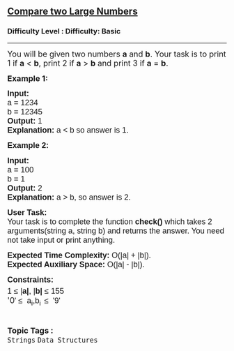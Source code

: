 <h2><a href="https://www.geeksforgeeks.org/problems/compare-two-large-numbers3413/1?page=18&difficulty=Basic&status=unsolved&sortBy=accuracy">Compare two Large Numbers</a></h2><h3>Difficulty Level : Difficulty: Basic</h3><hr><div class="problems_problem_content__Xm_eO"><p><span style="font-size:18px">You will be given two numbers <strong>a</strong> and <strong>b</strong>. Your task is to print 1 if <strong>a</strong> &lt; <strong>b</strong>, print 2 if <strong>a</strong> &gt; <strong>b</strong> and print 3 if <strong>a</strong> = <strong>b</strong>. </span></p>

<p><span style="font-size:18px"><strong>Example 1:</strong></span></p>

<pre><span style="font-size:18px"><span style="font-family:arial,helvetica,sans-serif"><strong>Input: </strong></span>
<span style="font-family:arial,helvetica,sans-serif">a = 1234
b = 12345</span>
<span style="font-family:arial,helvetica,sans-serif"><strong>Output: </strong>1
<strong>Explanation: </strong>a &lt; b so answer is 1.</span></span></pre>

<p><span style="font-size:18px"><span style="font-family:arial,helvetica,sans-serif"><strong>Example 2:</strong></span></span></p>

<pre><span style="font-size:18px"><span style="font-family:arial,helvetica,sans-serif"><strong>Input:
</strong>a = 100
b = 1
<strong>Output: </strong>2
<strong>Explanation: </strong>a &gt; b, so answer is 2.</span></span></pre>

<p><span style="font-size:18px"><span style="font-family:arial,helvetica,sans-serif"><strong>User Task:</strong><br>
Your task is to complete the function&nbsp;<strong>check()&nbsp;</strong>which takes 2 arguments(string a, string b) and returns the answer. You need not take input or print anything.</span></span></p>

<p><span style="font-size:18px"><span style="font-family:arial,helvetica,sans-serif"><strong>Expected Time Complexity:&nbsp;</strong>O(|a| + |b|).<br>
<strong>Expected Auxiliary Space:&nbsp;</strong>O(|a| - |b|).</span></span></p>

<p><span style="font-size:18px"><span style="font-family:arial,helvetica,sans-serif"><strong>Constraints:</strong></span><br>
<span style="font-family:arial,helvetica,sans-serif">1 ≤ |<strong>a|</strong>, |<strong>b|</strong> ≤ 155<sup>&nbsp; &nbsp; &nbsp;&nbsp; </sup></span></span><br>
<span style="font-size:18px">'0<span style="font-family:arial,helvetica,sans-serif">' ≤&nbsp; a<sub>i</sub>,b<sub>i&nbsp;</sub></span></span> <span style="font-size:18px"><span style="font-family:arial,helvetica,sans-serif">≤&nbsp; '9'</span></span></p>
</div><br><p><span style=font-size:18px><strong>Topic Tags : </strong><br><code>Strings</code>&nbsp;<code>Data Structures</code>&nbsp;